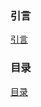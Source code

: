 ### 引言

[引言](../README.md ':include :type=markdown width=100%')

### 目录

[目录](SUMMARY.md ':include :type=markdown width=100%')
